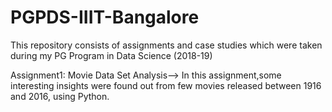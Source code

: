 # PGPDS-IIIT-Bangalore
This repository consists of assignments and case studies which were taken during my PG Program in Data Science (2018-19)

Assignment1: Movie Data Set Analysis--> In this assignment,some interesting insights were found out from few movies released between 1916 and 2016, using Python.
